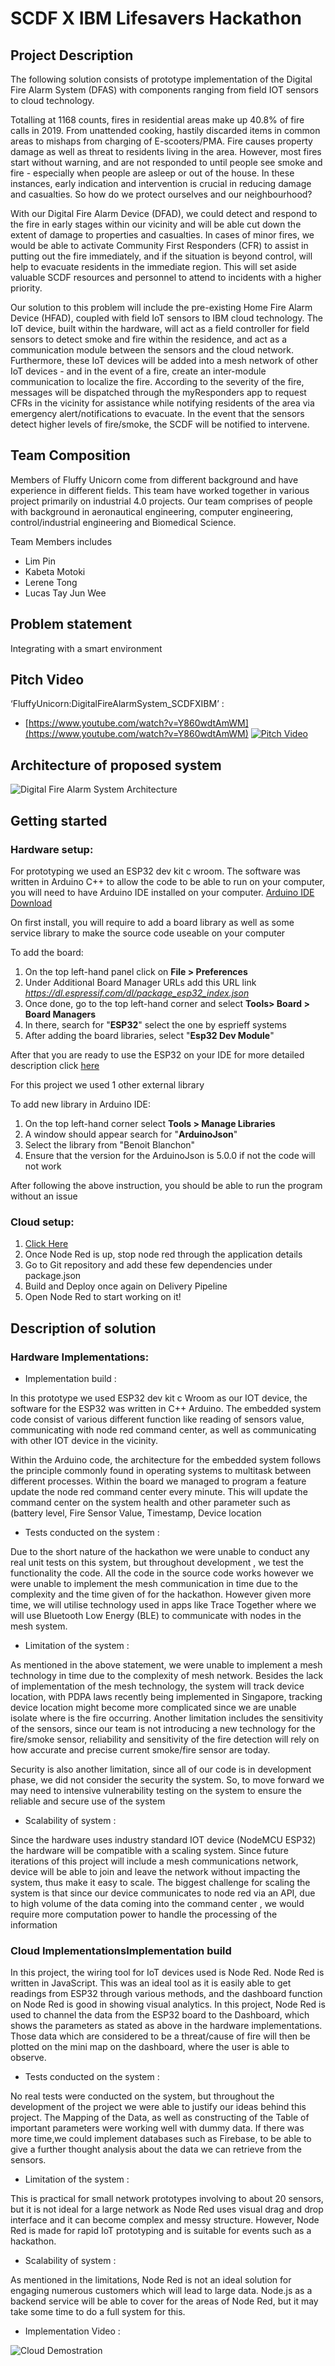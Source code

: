  
# SCDF X IBM Lifesavers Hackathon 

## Project Description
The following solution consists of prototype implementation of the Digital Fire Alarm System (DFAS) with components ranging from field IOT sensors to cloud technology.

Totalling at 1168 counts, fires in residential areas make up 40.8% of fire calls in 2019. From unattended cooking, hastily discarded items in common areas to mishaps from charging of E-scooters/PMA. Fire causes property damage as well as threat to residents living in the area. However, most fires start without warning, and are not responded to until people see smoke and fire - especially when people are asleep or out of the house. In these instances, early indication and intervention is crucial in reducing damage and casualties. So how do we protect ourselves and our neighbourhood?

With our Digital Fire Alarm Device (DFAD), we could detect and respond to the fire in early stages within our vicinity and will be able cut down the extent of damage to properties and casualties. In cases of minor fires, we would be able to activate Community First Responders (CFR) to assist in putting out the fire immediately, and if the situation is beyond control, will help to evacuate residents in the immediate region. This will set aside valuable SCDF resources and personnel to attend to incidents with a higher priority.

Our solution to this problem will include the pre-existing Home Fire Alarm Device (HFAD), coupled with field IoT sensors to IBM cloud technology. The IoT device, built within the hardware, will act as a field controller for field sensors to detect smoke and fire within the residence, and act as a communication module between the sensors and the cloud network. Furthermore, these IoT devices will be added into a mesh network of other IoT devices - and in the event of a fire, create an inter-module communication to localize the fire. According to the severity of the fire, messages will be dispatched through the myResponders app to request CFRs in the vicinity for assistance while notifying residents of the area via emergency alert/notifications to evacuate. In the event that the sensors detect higher levels of fire/smoke, the SCDF will be notified to intervene.
    
## Team Composition

Members of Fluffy Unicorn come from different background and have experience in different fields. This team have worked together in various project primarily on industrial 4.0 projects. Our team comprises of people with background in aeronautical engineering, computer engineering, control/industrial engineering and Biomedical Science.


Team Members includes
- Lim Pin
- Kabeta Motoki
- Lerene Tong 
- Lucas Tay Jun Wee

## Problem statement
   Integrating with a smart environment

## Pitch Video
‘FluffyUnicorn:DigitalFireAlarmSystem_SCDFXIBM’ : 

- [https://www.youtube.com/watch?v=Y860wdtAmWM](https://www.youtube.com/watch?v=Y860wdtAmWM)
[![Pitch Video](https://github.com/asshle/FluffyUnicorn/blob/master/Presentation%20Items/Assets%20Image/VideoImage.PNG)](https://www.youtube.com/watch?v=Y860wdtAmWM)

## Architecture of proposed system
![Digital Fire Alarm System Architecture](https://github.com/asshle/FluffyUnicorn/blob/master/Presentation%20Items/Assets%20Image/SystemArchitecture.PNG?raw=true)

## Getting started
### Hardware setup:

For prototyping we used an ESP32 dev kit c wroom.
The software was written in Arduino C++ 
to allow the code to be able to run on your computer, you will need to have Arduino IDE installed on your computer. [Arduino IDE Download](https://www.arduino.cc/en/main/software)

On first install, you will require to add a board library as well as some service library to make the source code useable on your computer

To add the board:
1. On the top left-hand panel click on **File > Preferences**
2. Under Additional Board Manager URLs add this URL link *https://dl.espressif.com/dl/package_esp32_index.json*
3. Once done, go to the top left-hand corner and select **Tools> Board > Board Managers**  
4. In there, search for "**ESP32**" select the one by esprieff systems
5. After adding the board libraries, select "**Esp32 Dev Module**"

After that you are ready to use the ESP32 on your IDE for more detailed description click [here](https://randomnerdtutorials.com/installing-the-esp32-board-in-arduino-ide-windows-instructions "Detailed Description")

For this project we used 1 other external library 

To add new library in Arduino IDE: 
1. On the top left-hand corner select **Tools > Manage Libraries**
2. A window should appear search for "**ArduinoJson**"
3. Select the library from "Benoit Blanchon"
4. Ensure that the version for the ArduinoJson is 5.0.0 if not the code will not work

After following the above instruction, you should be able to run the program without an issue

### Cloud setup:

1. [Click Here](https://developer.ibm.com/components/node-red/tutorials/how-to-create-a-node-red-starter-application/)
2. Once Node Red is up, stop node red through the application details
3. Go to Git repository and add these few dependencies under package.json
4. Build and Deploy once again on Delivery Pipeline
5. Open Node Red to start working on it!



## Description of solution

### Hardware Implementations:

- Implementation build :

In this prototype we used ESP32 dev kit c Wroom as our IOT device, the software for the ESP32 was written in C++ Arduino. The embedded system
code consist of various different function like reading of sensors value, communicating with node red command center, as well as communicating with other IOT device in the vicinity. 

Within the Arduino code, the architecture for the embedded system follows the principle commonly found in operating systems to multitask between different 
processes. Within the board we managed to program a feature update the node red command center every minute. This will update the command center on the
system health and other parameter such as (battery level, Fire Sensor Value, Timestamp, Device location


- Tests conducted on the system :

Due to the short nature of the hackathon we were unable to conduct any real unit tests on this system, but throughout development , we test the functionality
the code. All the code in the source code works however we were unable to implement the mesh communication in time due to the complexity and the time given of 
for the hackathon. However given more time, we will utilise technology used in apps like Trace Together where we will use Bluetooth Low Energy (BLE) to communicate
with nodes in the mesh system. 


- Limitation of the system :

As mentioned in the above statement, we were unable to implement a mesh technology in time due to the complexity of mesh network. Besides the lack of implementation
of the mesh technology, the system will track device location, with PDPA laws recently being implemented in Singapore, tracking device location might become 
more complicated since we are unable isolate where is the fire occurring. Another limitation includes the sensitivity of the sensors, since our team is not introducing a new 
technology for the fire/smoke sensor, reliability and sensitivity of the fire detection will rely on how accurate and precise current smoke/fire sensor are today.

Security is also another limitation, since all of our code is in development phase, we did not consider the security the system. So, to move forward we may need to 
intensive vulnerability testing on the system to ensure the reliable and secure use of the system 


- Scalability of system :

Since the hardware uses industry standard IOT device (NodeMCU ESP32) the hardware will be compatible with a scaling system. Since future iterations of this project will 
include a mesh communications network, device will be able to join and leave the network without impacting the system, thus make it easy to scale. The biggest challenge 
for scaling the system is that since our device communicates to node red via an API, due to high volume of the data coming into the command center , we would require more 
computation power to handle the processing of the information 


### Cloud ImplementationsImplementation build
In this project, the wiring tool for IoT devices used is Node Red. Node Red is written in JavaScript. This was an ideal tool as it is easily able to get readings from ESP32 through various methods, and the dashboard function on Node Red is good in showing visual analytics. 
In this project, Node Red is used to channel the data from the ESP32 board to the Dashboard, which shows the parameters as stated as above in the hardware implementations. Those data which are considered to be a threat/cause of fire will then be plotted on the mini map on the dashboard, where the user is able to observe.

- Tests conducted on the system :

No real tests were conducted on the system, but throughout the development of the project we were able to justify our ideas behind this project. The Mapping of the Data, as well as constructing of the Table of important parameters were working well with dummy data. If there was more time,we could implement databases such as Firebase, to be able to give a further thought analysis about the data we can retrieve from the sensors.

- Limitation of the system :

This is practical for small network prototypes involving to about 20 sensors, but it is not ideal for a large network as Node Red uses visual drag and drop interface and it can become complex and messy structure. However, Node Red is made for rapid IoT prototyping and is suitable for events such as a hackathon. 

- Scalability of system :

As mentioned in the limitations, Node Red is not an ideal solution for engaging numerous customers which will lead to large data. Node.js as a backend service will be able to cover for the areas of Node Red, but it may take some time to do a full system for this.

- Implementation Video :

![Cloud Demostration](https://github.com/asshle/FluffyUnicorn/blob/master/Presentation%20Items/Assets%20Image/CloudDemo.gif)